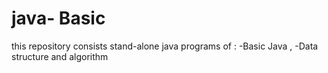 # java- Basic

this repository consists stand-alone java programs of :
-Basic Java , 
-Data structure and algorithm 

